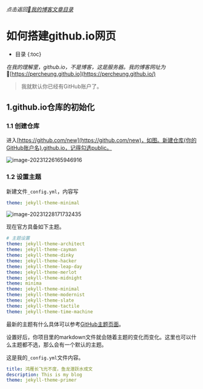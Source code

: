 ###### 点击返回[🔗我的博客文章目录](https://percheung.github.io/#/toc)
# 如何搭建github.io网页

* 目录
{:toc}

*在我的理解里，github.io，不是博客，这是服务器。我的博客网址为*🔗[https://percheung.github.io](https://percheung.github.io/)

> 我就默认你已经有GitHub账户了。

## 1.github.io仓库的初始化

### 1.1 创建仓库

进入[https://github.com/new](https://github.com/new)，如图。新建仓库{你的GitHub账户名}.github.io，记得勾选public。

![image-20231226165946916](https://percheung.github.io/blogImg/202312261659154.png)

### 1.2 设置主题

新建文件`_config.yml`，内容写

```yaml
theme: jekyll-theme-minimal
```

![image-20231228171732435](https://percheung.github.io/blogImg/202401020949474.png)

现在官方具备如下主题。

```yaml
# 主题设置
theme: jekyll-theme-architect
theme: jekyll-theme-cayman
theme: jekyll-theme-dinky
theme: jekyll-theme-hacker
theme: jekyll-theme-leap-day
theme: jekyll-theme-merlot
theme: jekyll-theme-midnight
theme: minima
theme: jekyll-theme-minimal
theme: jekyll-theme-modernist
theme: jekyll-theme-slate
theme: jekyll-theme-tactile
theme: jekyll-theme-time-machine
```

最新的主题有什么具体可以参考[GitHub主题页面](https://pages.github.com/themes/)。

设置好后，你项目里的markdown文件就会随着主题的变化而变化。这里也可以什么主题都不选，那么会有一个默认的主题。

这是我的`_config.yml`文件内容。

```yaml
title: 鸿雁长飞光不度，鱼龙潜跃水成文
description: This is my blog
theme: jekyll-theme-primer
```

